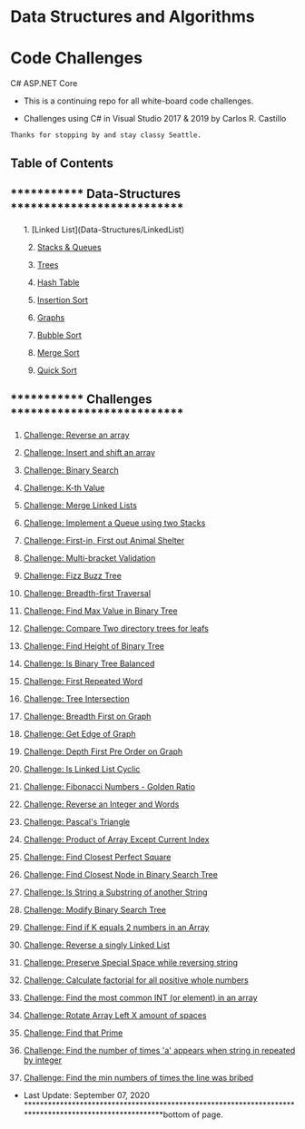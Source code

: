 # Data Structures and Algorithms
# Code Challenges
C# ASP.NET Core

* This is a continuing repo for all white-board code challenges.

* Challenges using C# in Visual Studio 2017 & 2019 by Carlos R. Castillo

```
Thanks for stopping by and stay classy Seattle.
```

## Table of Contents
## *********** Data-Structures **************************
<ol type="I">
1. [Linked List](Data-Structures/LinkedList)

2. [Stacks & Queues](Data-Structures/StacksAndQueue)

3. [Trees](Data-Structures/Trees)

4. [Hash Table](Data-Structures/HashTable)

5. [Insertion Sort](Data-Structures/InsertionSort)

6. [Graphs](Data-Structures/Graphs)

7. [Bubble Sort](Data-Structures/BubbleSort)

8. [Merge Sort](Data-Structures/MergeSort)

9. [Quick Sort](Data-Structures/QuickSort)
</ol>

<!--

1.[Selection Sort]()

1.[Radix Sort]()
-->

## *********** Challenges **************************
1. [Challenge: Reverse an array](Challenges/ReverseArray)

2. [Challenge: Insert and shift an array](Challenges/ArrayShift)

3. [Challenge: Binary Search](Challenges/BinarySearch)

4. [Challenge: K-th Value](Challenges/KthValue)

5. [Challenge: Merge Linked Lists](Challenges/LlMerge)

6. [Challenge: Implement a Queue using two Stacks](Challenges/QueueWithStacks)

7. [Challenge: First-in, First out Animal Shelter](Challenges/FIFOAnimalShelter)

8. [Challenge: Multi-bracket Validation](Challenges/Multi-BracketValidation)

9. [Challenge: Fizz Buzz Tree](Challenges/FizzBuzzTree)

10. [Challenge: Breadth-first Traversal](Challenges/BreadthFirstTraversal)

11. [Challenge: Find Max Value in Binary Tree](Challenges/FindMaxValueBinaryTree)

12. [Challenge: Compare Two directory trees for leafs](Challenges/LeafsOfTree)

13. [Challenge: Find Height of Binary Tree](Challenges/HeightOfBinaryTree)

14. [Challenge: Is Binary Tree Balanced](Challenges/BinaryTreeBalanced)

15. [Challenge: First Repeated Word](Challenges/RepeatedWord)

16. [Challenge: Tree Intersection](Challenges/TreeIntersection)

17. [Challenge: Breadth First on Graph](Challenges/BreadthFirstGraph)

18. [Challenge: Get Edge of Graph](Challenges/GetEdge)

19. [Challenge: Depth First Pre Order on Graph](Challenges/PreOrderGraph)

20. [Challenge: Is Linked List Cyclic](Challenges/CyclicLL)

21. [Challenge: Fibonacci Numbers - Golden Ratio](Challenges/Fibonacci)

22. [Challenge: Reverse an Integer and Words](Challenges/ReverseIntString)

23. [Challenge: Pascal's Triangle](Challenges/Pascal'sTriangle)

24. [Challenge: Product of Array Except Current Index](Challenges/ProductArray)

25. [Challenge: Find Closest Perfect Square](Challenges/ClosestPerfectSquare)

26. [Challenge: Find Closest Node in Binary Search Tree](Challenges/ClosestNodeBinaryTree)

27. [Challenge: Is String a Substring of another String](Challenges/StringSubstring)

28. [Challenge: Modify Binary Search Tree](Challenges/ModifyBST)

29. [Challenge: Find if K equals 2 numbers in an Array](Challenges/Add2ToK)

30. [Challenge: Reverse a singly Linked List](Challenges/ReverseLinkedList)

31. [Challenge: Preserve Special Space while reversing string](Challenges/PreserveSpaceReverseString)

32. [Challenge: Calculate factorial for all positive whole numbers](Challenges/Factorial)

33. [Challenge: Find the most common INT (or element) in an array](Challenges/MostCommonInArray)

34. [Challenge: Rotate Array Left X amount of spaces](Challenges/RotateArrayLeft)

35. [Challenge: Find that Prime](Challenges/PrimeNumbers)

36. [Challenge: Find the number of times 'a' appears when string in repeated by integer](Challenges/RepeatedStringLong)

37. [Challenge: Find the min numbers of times the line was bribed](Challenges/BribeQueue)

-  Last Update: September 07, 2020
*******************************************************************************************************bottom of page.
